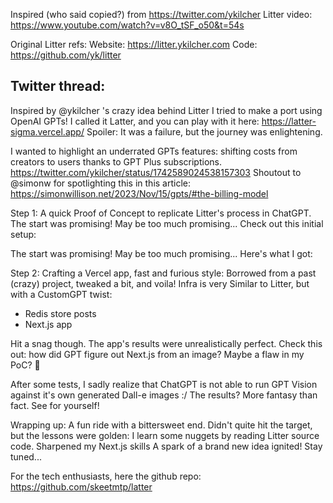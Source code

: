 Inspired (who said copied?) from https://twitter.com/ykilcher Litter video:
https://www.youtube.com/watch?v=v8O_tSF_o50&t=54s

Original Litter refs:
Website: https://litter.ykilcher.com
Code: https://github.com/yk/litter


Twitter thread:
----
Inspired by @ykilcher 's crazy idea behind Litter
I tried to make a port using OpenAI GPTs!
I called it Latter, and you can play with it here: https://latter-sigma.vercel.app/
Spoiler: It was a failure, but the journey was enlightening.

I wanted to highlight an underrated GPTs features: shifting costs from creators to users thanks to GPT Plus subscriptions.
https://twitter.com/ykilcher/status/1742589024538157303
Shoutout to @simonw for spotlighting this in this article:
https://simonwillison.net/2023/Nov/15/gpts/#the-billing-model

Step 1: A quick Proof of Concept to replicate Litter's process in ChatGPT.
The start was promising! May be too much promising...
Check out this initial setup:

The start was promising! May be too much promising...
Here's what I got:

Step 2: Crafting a Vercel app, fast and furious style:
Borrowed from a past (crazy) project, tweaked a bit, and voila!
Infra is very Similar to Litter, but with a CustomGPT twist:
- Redis store posts
- Next.js app

Hit a snag though. The app's results were unrealistically perfect.
Check this out: how did GPT figure out Next.js from an image? Maybe a flaw in my PoC? 🤔

After some tests, I sadly realize that ChatGPT is not able to run GPT Vision against it's own generated Dall-e images :/
The results? More fantasy than fact. See for yourself!

Wrapping up: A fun ride with a bittersweet end. Didn't quite hit the target, but the lessons were golden:
I learn some nuggets by reading Litter source code.
Sharpened my Next.js skills
A spark of a brand new idea ignited! Stay tuned...

For the tech enthusiasts, here the github repo: https://github.com/skeetmtp/latter
